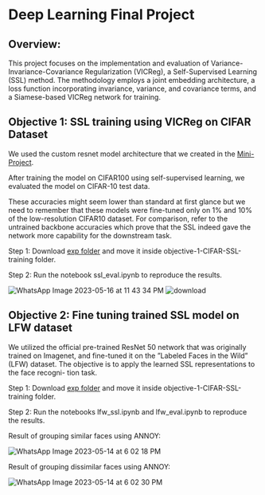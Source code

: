 # Deep Learning Final Project

## Overview:
This project focuses on the implementation and evaluation of
Variance-Invariance-Covariance Regularization (VICReg), a
Self-Supervised Learning (SSL) method. The methodology
employs a joint embedding architecture, a loss function
incorporating invariance, variance, and covariance terms,
and a Siamese-based VICReg network for training.

## Objective 1: SSL training using VICReg on CIFAR Dataset
We used the custom resnet model architecture that we created in the [Mini-Project](https://github.com/shreyjasuja/cifar_10_custom_resnet).

After training the model on CIFAR100 using self-supervised learning, we evaluated the model on CIFAR-10 test data.

These accuracies might seem lower than standard at first glance but we need to remember that these models were fine-tuned only on 1% and 10% of the low-resolution CIFAR10 dataset. 
For comparison, refer to the untrained backbone accuracies which prove that the SSL indeed gave the network more capability for the downstream task.

Step 1: Download [exp folder](https://drive.google.com/drive/folders/1YvShKyGbXxjqYAgbzIsw_lyoyLXMsKYM?usp=share_link) and move it inside objective-1-CIFAR-SSL-training folder.

Step 2: Run the notebook ssl_eval.ipynb to reproduce the results.

![WhatsApp Image 2023-05-16 at 11 43 34 PM](https://github.com/shreyjasuja/vicreg_dl/assets/30201131/364547bc-9ae1-4ba9-b1b5-512aa60aa94e)
![download](https://github.com/shreyjasuja/vicreg_dl/assets/30201131/0228baeb-859c-49b8-9e4c-74f06e30507c)

## Objective 2: Fine tuning trained SSL model on LFW dataset
We utilized the official pre-trained ResNet 50 network that
was originally trained on Imagenet, and fine-tuned it on the
”Labeled Faces in the Wild” (LFW) dataset. The objective is
to apply the learned SSL representations to the face recogni-
tion task.

Step 1: Download [exp folder](https://drive.google.com/drive/folders/1LB_KcYa3bsCKaBAOKTaEn1WbCVj9PmXx?usp=share_link) and move it inside objective-1-CIFAR-SSL-training folder.

Step 2: Run the notebooks lfw_ssl.ipynb and lfw_eval.ipynb to reproduce the results.

Result of grouping similar faces using ANNOY:

![WhatsApp Image 2023-05-14 at 6 02 18 PM](https://github.com/shreyjasuja/vicreg_dl/assets/30201131/feeeb9af-3d76-47f0-a953-d123a7b72a14)

Result of grouping dissimilar faces using ANNOY:

![WhatsApp Image 2023-05-14 at 6 02 30 PM](https://github.com/shreyjasuja/vicreg_dl/assets/30201131/e233ea5f-4cda-4dd8-98f5-ec41e0b36e70)
